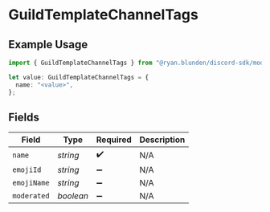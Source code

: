 # GuildTemplateChannelTags

## Example Usage

```typescript
import { GuildTemplateChannelTags } from "@ryan.blunden/discord-sdk/models/components";

let value: GuildTemplateChannelTags = {
  name: "<value>",
};
```

## Fields

| Field              | Type               | Required           | Description        |
| ------------------ | ------------------ | ------------------ | ------------------ |
| `name`             | *string*           | :heavy_check_mark: | N/A                |
| `emojiId`          | *string*           | :heavy_minus_sign: | N/A                |
| `emojiName`        | *string*           | :heavy_minus_sign: | N/A                |
| `moderated`        | *boolean*          | :heavy_minus_sign: | N/A                |